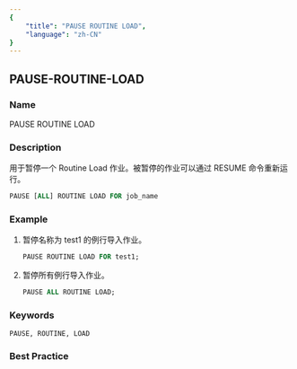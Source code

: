 ```yaml
---
{
    "title": "PAUSE ROUTINE LOAD",
    "language": "zh-CN"
}
---
```


<!--
Licensed to the Apache Software Foundation (ASF) under one
or more contributor license agreements.  See the NOTICE file
distributed with this work for additional information
regarding copyright ownership.  The ASF licenses this file
to you under the Apache License, Version 2.0 (the
"License"); you may not use this file except in compliance
with the License.  You may obtain a copy of the License at

  http://www.apache.org/licenses/LICENSE-2.0

Unless required by applicable law or agreed to in writing,
software distributed under the License is distributed on an
"AS IS" BASIS, WITHOUT WARRANTIES OR CONDITIONS OF ANY
KIND, either express or implied.  See the License for the
specific language governing permissions and limitations
under the License.
-->

## PAUSE-ROUTINE-LOAD

### Name

PAUSE ROUTINE LOAD 

### Description

用于暂停一个 Routine Load 作业。被暂停的作业可以通过 RESUME 命令重新运行。

```sql
PAUSE [ALL] ROUTINE LOAD FOR job_name
```

### Example

1. 暂停名称为 test1 的例行导入作业。

   ```sql
   PAUSE ROUTINE LOAD FOR test1;
   ```

2. 暂停所有例行导入作业。

   ```sql
   PAUSE ALL ROUTINE LOAD;
   ```

### Keywords

    PAUSE, ROUTINE, LOAD

### Best Practice

